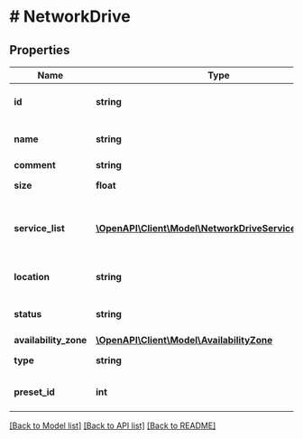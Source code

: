 # # NetworkDrive

## Properties

Name | Type | Description | Notes
------------ | ------------- | ------------- | -------------
**id** | **string** | Идентификатор сетевого диска. |
**name** | **string** | Название сетевого диска. |
**comment** | **string** | Комментарий |
**size** | **float** | Размер диска в Гб |
**service_list** | [**\OpenAPI\Client\Model\NetworkDriveServiceListInner[]**](NetworkDriveServiceListInner.md) | Список сервисов к которым подключен диск. |
**location** | **string** | Локация сетевого диска. |
**status** | **string** | Статус сетевого диска. |
**availability_zone** | [**\OpenAPI\Client\Model\AvailabilityZone**](AvailabilityZone.md) |  |
**type** | **string** | Тип сетевого диска. |
**preset_id** | **int** | Идентификатор сетевого диска. |

[[Back to Model list]](../../README.md#models) [[Back to API list]](../../README.md#endpoints) [[Back to README]](../../README.md)

